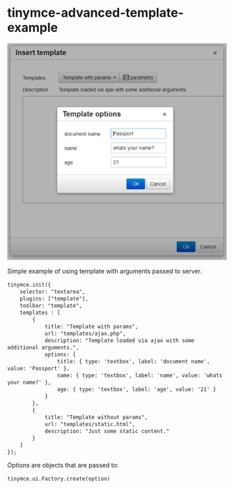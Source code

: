 tinymce-advanced-template-example
=================================

![alt Advanced template editor](/images/screen00.png "Advanced template editor")

Simple example of using template with arguments passed to server.

	tinymce.init({
		selector: "textarea",
		plugins: ["template"],
		toolbar: "template",
		templates : [
			{
				title: "Template with params",
				url: "templates/ajax.php",
				description: "Template loaded via ajax with some additional arguments.",
				options: {
					title: { type: 'textbox', label: 'document name', value: 'Passport' },
					name: { type: 'textbox', label: 'name', value: 'whats your name?' },
					age: { type: 'textbox', label: 'age', value: '21' }
				}
			},
			{
				title: "Template without params",
				url: "templates/static.html",
				description: "Just some static content."
			}
		]
	});

Options are objects that are passed to:

	tinymce.ui.Factory.create(option)
